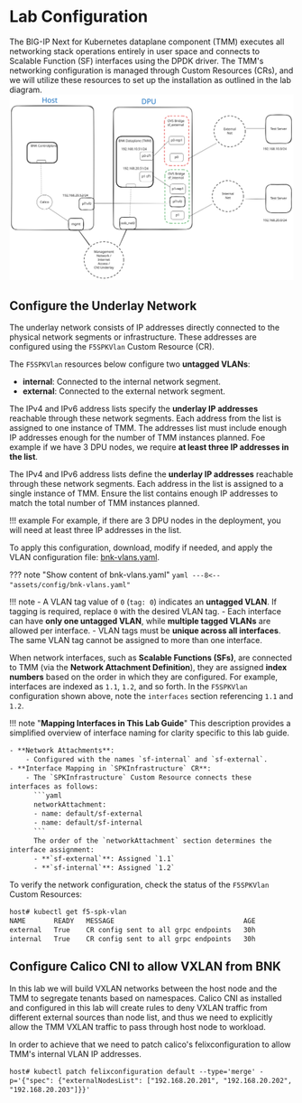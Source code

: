 # Lab Configuration

The BIG-IP Next for Kubernetes dataplane component (TMM) executes all networking stack operations entirely in user space and connects to Scalable Function (SF) interfaces using the DPDK driver. The TMM's networking configuration is managed through Custom Resources (CRs), and we will utilize these resources to set up the installation as outlined in the lab diagram.
![BNK on DPU Lab Diagram](assets/images/bnk_lab_diagram.svg)

## Configure the Underlay Network

The underlay network consists of IP addresses directly connected to the physical network segments or infrastructure. These addresses are configured using the `F5SPKVlan` Custom Resource (CR).

The `F5SPKVlan` resources below configure two **untagged VLANs**:
- **internal**: Connected to the internal network segment.
- **external**: Connected to the external network segment.

The IPv4 and IPv6 address lists specify the **underlay IP addresses** reachable through these network segments. Each address from the list is assigned to one instance of TMM. The addresses list must include enough IP addresses enough for the number of TMM instances planned. Foe example if we have 3 DPU nodes, we require **at least three IP addresses in the list**.

The IPv4 and IPv6 address lists define the **underlay IP addresses** reachable through these network segments. Each address in the list is assigned to a single instance of TMM. Ensure the list contains enough IP addresses to match the total number of TMM instances planned.

!!! example
    For example, if there are 3 DPU nodes in the deployment, you will need at least three IP addresses in the list.


To apply this configuration, download, modify if needed, and apply the VLAN configuration file: [bnk-vlans.yaml](assets/config/bnk-vlans.yaml).

??? note "Show content of bnk-vlans.yaml"
    ```yaml
    ---8<-- "assets/config/bnk-vlans.yaml"
    ```

!!! note
    - A VLAN tag value of `0` (`tag: 0`) indicates an **untagged VLAN**. If tagging is required, replace `0` with the desired VLAN tag.
    - Each interface can have **only one untagged VLAN**, while **multiple tagged VLANs** are allowed per interface.
    - VLAN tags must be **unique across all interfaces**. The same VLAN tag cannot be assigned to more than one interface.

When network interfaces, such as **Scalable Functions (SFs)**, are connected to TMM (via the **Network Attachment Definition**), they are assigned **index numbers** based on the order in which they are configured. For example, interfaces are indexed as `1.1`, `1.2`, and so forth. In the `F5SPKVlan` configuration shown above, note the `interfaces` section referencing `1.1` and `1.2`.

!!! note "**Mapping Interfaces in This Lab Guide**"
    This description provides a simplified overview of interface naming for clarity specific to this lab guide.

    - **Network Attachments**:
        - Configured with the names `sf-internal` and `sf-external`.
    - **Interface Mapping in `SPKInfrastructure` CR**:
        - The `SPKInfrastructure` Custom Resource connects these interfaces as follows:
          ```yaml
          networkAttachment:
          - name: default/sf-external
          - name: default/sf-internal
          ```
          The order of the `networkAttachment` section determines the interface assignment:
          - **`sf-external`**: Assigned `1.1`
          - **`sf-internal`**: Assigned `1.2`

To verify the network configuration, check the status of the `F5SPKVlan` Custom Resources:

```console
host# kubectl get f5-spk-vlan
NAME       READY   MESSAGE                                AGE
external   True    CR config sent to all grpc endpoints   30h
internal   True    CR config sent to all grpc endpoints   30h
```

## Configure Calico CNI to allow VXLAN from BNK

In this lab we will build VXLAN networks between the host node and the TMM to segregate tenants based on namespaces. Calico CNI as installed and configured in this lab will create rules to deny VXLAN traffic from different external sources than node list, and thus we need to explicitly allow the TMM VXLAN traffic to pass through host node to workload.

In order to achieve that we need to patch calico's felixconfiguration to allow TMM's internal VLAN IP addresses.

```console
host# kubectl patch felixconfiguration default --type='merge' -p='{"spec": {"externalNodesList": ["192.168.20.201", "192.168.20.202", "192.168.20.203"]}}'
```
